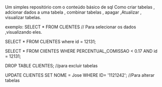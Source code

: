 Um simples repositório com o conteúdo básico de sql 
Como criar tabelas , adcionar dados a uma tabela , combinar tabelas , apagar ,Atualizar , visualizar tabelas.

exemplo:
SELECT * FROM CLIENTES // Para selecionar os dados ,visualizando eles.

SELECT * FROM CLIENTES where id = 12131;

SELECT * FROM ClIENTES WHERE PERCENTUAL_COMISSAO < 0.17 AND id = 12131;

DROP TABLE CLIENTES; //para excluir tabelas 

UPDATE CLIENTES SET NOME = Jose WHERE ID= '1121242';  //Para alterar tabelas

